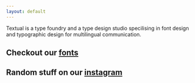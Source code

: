 ```yaml
---
layout: default
---
```



Textual is a type foundry and a type design studio specilising in font design and typographic design for multilingual communication.



## Checkout our <a href="http://textual.works/fonts/">fonts </a>
## Random stuff on our <a href="https://www.instagram.com/textual.works/ "> instagram </a>
